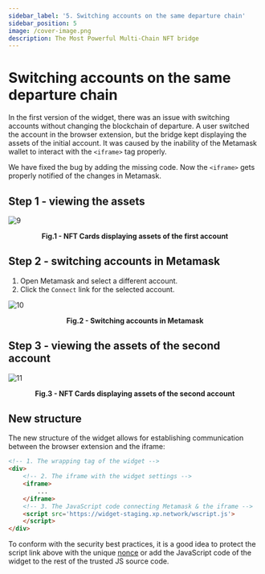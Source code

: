 ```yaml
---
sidebar_label: '5. Switching accounts on the same departure chain'
sidebar_position: 5
image: /cover-image.png
description: The Most Powerful Multi-Chain NFT bridge
---
```


# Switching accounts on the same departure chain

In the first version of the widget, there was an issue with switching accounts without changing the blockchain of departure. A user switched the account in the browser extension, but the bridge kept displaying the assets of the initial account. It was caused by the inability of the Metamask wallet to interact with the `<iframe>` tag properly.

We have fixed the bug by adding the missing code. Now the `<iframe>` gets properly notified of the changes in Metamask.

## Step 1 - viewing the assets

![9](/img/widget2/9.png)

<figcaption align="center"><b>Fig.1 -  NFT Cards displaying assets of the first account</b></figcaption>

## Step 2 - switching accounts in Metamask

1. Open Metamask and select a different account.
2. Click the `Connect` link for the selected account.

![10](/img/widget2/10.png)

<figcaption align="center"><b>Fig.2 -  Switching accounts in Metamask</b></figcaption>

## Step 3 - viewing the assets of the second account

![11](/img/widget2/11.png)

<figcaption align="center"><b>Fig.3 -  NFT Cards displaying assets of the second account</b></figcaption>

## New structure

The new structure of the widget allows for establishing communication between the browser extension and the iframe:

```HTML
<!-- 1. The wrapping tag of the widget -->
<div>
    <!-- 2. The iframe with the widget settings -->
    <iframe>
        ...
    </iframe>
    <!-- 3. The JavaScript code connecting Metamask & the iframe -->
    <script src='https://widget-staging.xp.network/wscript.js'>
    </script>
</div>
```

To conform with the security best practices, it is a good idea to protect the script link above with the unique [nonce](https://developer.mozilla.org/en-US/docs/Web/HTML/Global_attributes/nonce) or add the JavaScript code of the widget to the rest of the trusted JS source code.